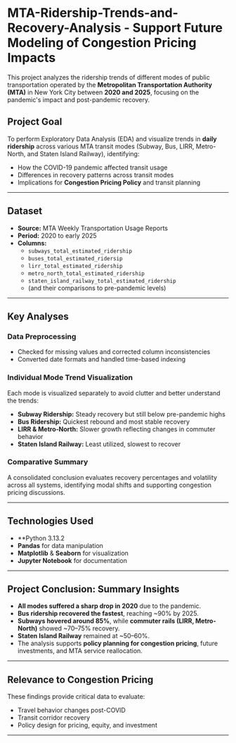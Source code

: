 # MTA-Ridership-Trends-and-Recovery-Analysis - Support Future Modeling of Congestion Pricing Impacts

This project analyzes the ridership trends of different modes of public transportation operated by the **Metropolitan Transportation Authority (MTA)** in New York City between **2020 and 2025**, focusing on the pandemic's impact and post-pandemic recovery.

## Project Goal

To perform Exploratory Data Analysis (EDA) and visualize trends in **daily ridership** across various MTA transit modes (Subway, Bus, LIRR, Metro-North, and Staten Island Railway), identifying:
- How the COVID-19 pandemic affected transit usage
- Differences in recovery patterns across transit modes
- Implications for **Congestion Pricing Policy** and transit planning

---

## Dataset

- **Source:** MTA Weekly Transportation Usage Reports
- **Period:** 2020 to early 2025
- **Columns:**
  - `subways_total_estimated_ridership`
  - `buses_total_estimated_ridersip`
  - `lirr_total_estimated_ridership`
  - `metro_north_total_estimated_ridership`
  - `staten_island_railway_total_estimated_ridership`
  - (and their comparisons to pre-pandemic levels)

---

## Key Analyses

### Data Preprocessing
- Checked for missing values and corrected column inconsistencies
- Converted date formats and handled time-based indexing

### Individual Mode Trend Visualization
Each mode is visualized separately to avoid clutter and better understand the trends:
- **Subway Ridership:** Steady recovery but still below pre-pandemic highs
- **Bus Ridership:** Quickest rebound and most stable recovery
- **LIRR & Metro-North:** Slower growth reflecting changes in commuter behavior
- **Staten Island Railway:** Least utilized, slowest to recover

### Comparative Summary
A consolidated conclusion evaluates recovery percentages and volatility across all systems, identifying modal shifts and supporting congestion pricing discussions.

---

## Technologies Used

- **Python 3.13.2
- **Pandas** for data manipulation
- **Matplotlib** & **Seaborn** for visualization
- **Jupyter Notebook** for documentation

---

## Project Conclusion: Summary Insights

- **All modes suffered a sharp drop in 2020** due to the pandemic.
- **Bus ridership recovered the fastest**, reaching ~90% by 2025.
- **Subways hovered around 85%**, while **commuter rails (LIRR, Metro-North)** showed ~70–75% recovery.
- **Staten Island Railway** remained at ~50–60%.
- The analysis supports **policy planning for congestion pricing**, future investments, and MTA service reallocation.

---

## Relevance to Congestion Pricing

These findings provide critical data to evaluate:
- Travel behavior changes post-COVID
- Transit corridor recovery
- Policy design for pricing, equity, and investment

---





